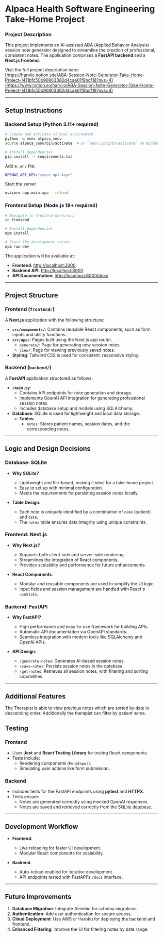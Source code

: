 # Alpaca Health Software Engineering Take-Home Project

### Project Description

This project implements an AI-assisted ABA (Applied Behavior Analysis) session note generator designed to streamline the creation of professional, consistent notes. The application comprises a **FastAPI backend** and a **Next.js frontend**.

Visit the full project description here:  
[https://harviio.notion.site/ABA-Session-Note-Generator-Take-Home-Project-1411bfc50b90803382d4cae01f9bcf18?pvs=4](https://www.notion.so/harviio/ABA-Session-Note-Generator-Take-Home-Project-1411bfc50b90803382d4cae01f9bcf18?pvs=4)

---

## Setup Instructions

### Backend Setup (Python 3.11+ required)

```bash
# Create and activate virtual environment
python -m venv alpaca_venv
source alpaca_venv/bin/activate  # or `venv\Scripts\activate` on Windows

# Install dependencies
pip install -r requirements.txt
```

Add a `.env` file:

```bash
OPENAI_API_KEY="<your-api-key>"
```

Start the server
```bash
uvicorn app.main:app --reload
```

### Frontend Setup (Node.js 18+ required)

```bash
# Navigate to frontend directory
cd frontend

# Install dependencies
npm install

# Start the development server
npm run dev
```

The application will be available at:

- **Frontend**: [http://localhost:3000](http://localhost:3000)  
- **Backend API**: [http://localhost:8000](http://localhost:8000)  
- **API Documentation**: [http://localhost:8000/docs](http://localhost:8000/docs)

---

## Project Structure

### Frontend (`frontend/`)

A **Next.js** application with the following structure:

- **`src/components/`**: Contains reusable React components, such as form inputs and utility functions.
- **`src/app/`**: Pages built using the Next.js app router.
  - `generate/`: Page for generating new session notes.
  - `view/`: Page for viewing previously saved notes.
- **Styling**: Tailwind CSS is used for consistent, responsive styling.

### Backend (`backend/`)

A **FastAPI** application structured as follows:

- **`/main.py`**:  
  - Contains API endpoints for note generation and storage.
  - Implements OpenAI API integration for generating professional session notes.
  - Includes database setup and models using SQLAlchemy.
- **Database**: SQLite is used for lightweight and local data storage.
  - **Tables**:
    - `notes`: Stores patient names, session dates, and the corresponding notes.

---

## Logic and Design Decisions

### Database: SQLite
- **Why SQLite?**
  - Lightweight and file-based, making it ideal for a take-home project.
  - Easy to set up with minimal configuration.
  - Meets the requirements for persisting session notes locally.

- **Table Design**:
  - Each note is uniquely identified by a combination of `name` (patient) and `date`.
  - The `notes` table ensures data integrity using unique constraints.

### Frontend: Next.js
- **Why Next.js?**
  - Supports both client-side and server-side rendering.
  - Streamlines the integration of React components.
  - Provides scalability and performance for future enhancements.

- **React Components**:
  - Modular and reusable components are used to simplify the UI logic.
  - Input fields and session management are handled with React's `useState`.

### Backend: FastAPI
- **Why FastAPI?**
  - High performance and easy-to-use framework for building APIs.
  - Automatic API documentation via OpenAPI standards.
  - Seamless integration with modern tools like SQLAlchemy and OpenAI APIs.

- **API Design**:
  - `/generate-notes`: Generates AI-based session notes.
  - `/save-notes`: Persists session notes in the database.
  - `/get-notes`: Retrieves all session notes, with filtering and sorting capabilities.

---

## Additional Features

The Therapist is able to view previous notes which are sorted by date in descending order.
Additionally the therapist can filter by patient name.

## Testing

### Frontend
- Uses **Jest** and **React Testing Library** for testing React components.
- Tests include:
  - Rendering components (`FormInput`).
  - Simulating user actions like form submission.

### Backend
- Includes tests for the FastAPI endpoints using **pytest** and **HTTPX**.
- Tests ensure:
  - Notes are generated correctly using mocked OpenAI responses.
  - Notes are saved and retrieved correctly from the SQLite database.

---

## Development Workflow

- **Frontend**:
  - Live reloading for faster UI development.
  - Modular React components for scalability.

- **Backend**:
  - Auto-reload enabled for iterative development.
  - API endpoints tested with FastAPI's `/docs` interface.

---

## Future Improvements
1. **Database Migration**: Integrate Alembic for schema migrations.
2. **Authentication**: Add user authentication for secure access.
3. **Cloud Deployment**: Use AWS or Heroku for deploying the backend and frontend.
4. **Enhanced Filtering**: Improve the UI for filtering notes by date range.
